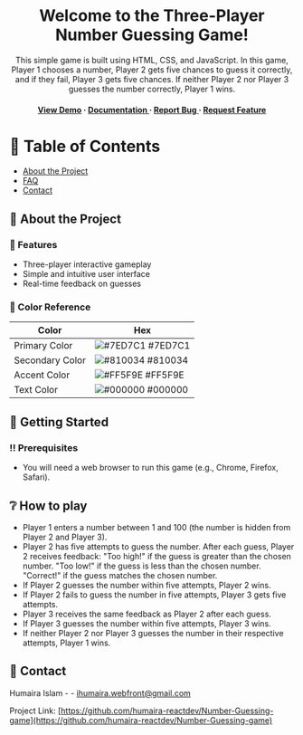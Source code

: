 <div align='center'>

<h1>Welcome to the Three-Player Number Guessing Game! </h1>
<p>This simple game is built using HTML, CSS, and JavaScript. In this game, Player 1 chooses a number, Player 2 gets five chances to guess it correctly, and if they fail, Player 3 gets five chances. If neither Player 2 nor Player 3 guesses the number correctly, Player 1 wins.</p>

<h4> <a href=https://humaira-reactdev.github.io/Number-Guessing-game/>View Demo</a> <span> · </span> <a href="https://github.com/humaira-reactdev/Number-Guessing-Game/blob/master/README.md"> Documentation </a> <span> · </span> <a href="https://github.com/humaira-reactdev/Number-Guessing-Game/issues"> Report Bug </a> <span> · </span> <a href="https://github.com/humaira-reactdev/Number-Guessing-Game/issues"> Request Feature </a> </h4>


</div>

# :notebook_with_decorative_cover: Table of Contents

- [About the Project](#star2-about-the-project)
- [FAQ](#grey_question-faq)
- [Contact](#handshake-contact)


## :star2: About the Project

### :dart: Features
- Three-player interactive gameplay
- Simple and intuitive user interface
- Real-time feedback on guesses


### :art: Color Reference
| Color | Hex |
| --------------- | ---------------------------------------------------------------- |
| Primary Color | ![#7ED7C1](https://via.placeholder.com/10/7ED7C1?text=+) #7ED7C1 |
| Secondary Color | ![#810034](https://via.placeholder.com/10/810034?text=+) #810034 |
| Accent Color | ![#FF5F9E](https://via.placeholder.com/10/FF5F9E?text=+) #FF5F9E |
| Text Color | ![#000000](https://via.placeholder.com/10/000000?text=+) #000000 |

## :toolbox: Getting Started

### :bangbang: Prerequisites

- You will need a web browser to run this game (e.g., Chrome, Firefox, Safari).


## :grey_question: How to play

- Player 1 enters a number between 1 and 100 (the number is hidden from Player 2 and Player 3).
- Player 2 has five attempts to guess the number. After each guess, Player 2 receives feedback: "Too high!" if the guess is greater than the chosen number. "Too low!" if the guess is less than the chosen number. "Correct!" if the guess matches the chosen number.
- If Player 2 guesses the number within five attempts, Player 2 wins.
- If Player 2 fails to guess the number in five attempts, Player 3 gets five attempts.
- Player 3 receives the same feedback as Player 2 after each guess.
- If Player 3 guesses the number within five attempts, Player 3 wins.
- If neither Player 2 nor Player 3 guesses the number in their respective attempts, Player 1 wins.


## :handshake: Contact

Humaira Islam - - ihumaira.webfront@gmail.com

Project Link: [https://github.com/humaira-reactdev/Number-Guessing-game](https://github.com/humaira-reactdev/Number-Guessing-game)
